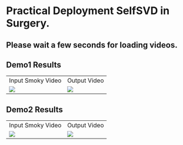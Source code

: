 # Practical Deployment SelfSVD in Surgery.


## **Please wait a few seconds for loading videos**.

## Demo1 Results

<table>
  <tr> 
     <td>
          <center>Input Smoky Video</center>
    </td>
     <td>
          <center>Output Video</center>
    </td>
  </tr>
  <tr>
    <td>
      <img src="./videos/demo1_in.gif">
    </td>
    <td>
      <img src="./videos/demo1_out.gif">
    </td>
  </tr>
</table>

## Demo2 Results

<table>
  <tr> 
     <td>
          <center>Input Smoky Video</center>
    </td>
     <td>
          <center>Output Video</center>
    </td>
  </tr>
  <tr>
    <td>
      <img src="./videos/demo2_in.gif">
    </td>
    <td>
      <img src="./videos/demo2_out.gif">
    </td>
  </tr>
</table>









